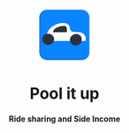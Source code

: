 <p align="center"><img width="100" src="./assets/icon.png" align="center"/>
<h1 align="center">Pool it up <h4 align="center">Ride sharing and Side Income </h4>
</h1>
</p>

